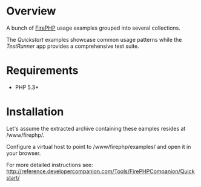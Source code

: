 
Overview
========

A bunch of [FirePHP](http://www.firephp.org/) usage examples grouped into several collections.

The *Quickstart* examples showcase common usage patterns while the *TestRunner* app provides a comprehensive test suite.

Requirements
============

 * PHP 5.3+

Installation
============

Let's assume the extracted archive containing these eamples resides at /www/firephp/.

Configure a virtual host to point to /www/firephp/examples/ and open it in your browser.

For more detailed instructions see: http://reference.developercompanion.com/Tools/FirePHPCompanion/Quickstart/
